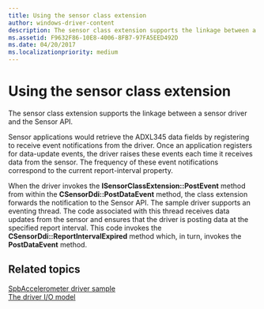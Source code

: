 ```yaml
---
title: Using the sensor class extension
author: windows-driver-content
description: The sensor class extension supports the linkage between a sensor driver and the Sensor API.
ms.assetid: F9632F86-10E8-4006-8FB7-97FA5EED492D
ms.date: 04/20/2017
ms.localizationpriority: medium
---
```


# Using the sensor class extension


The sensor class extension supports the linkage between a sensor driver and the Sensor API.

Sensor applications would retrieve the ADXL345 data fields by registering to receive event notifications from the driver. Once an application registers for data-update events, the driver raises these events each time it receives data from the sensor. The frequency of these event notifications correspond to the current report-interval property.

When the driver invokes the **ISensorClassExtension::PostEvent** method from within the **CSensorDdi::PostDataEvent** method, the class extension forwards the notification to the Sensor API. The sample driver supports an eventing thread. The code associated with this thread receives data updates from the sensor and ensures that the driver is posting data at the specified report interval. This code invokes the **CSensorDdi::ReportIntervalExpired** method which, in turn, invokes the **PostDataEvent** method.

## Related topics
[SpbAccelerometer driver sample](spbaccelerometer-driver-sample.md)  
[The driver I/O model](the-driver-i-o-model.md)  



